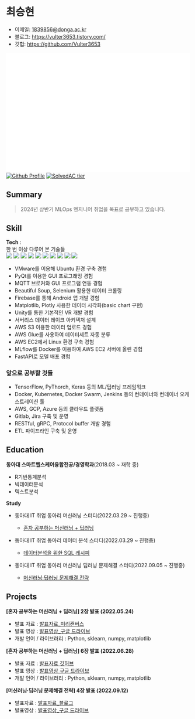 # 최승현

- 이메일: 1839856@donga.ac.kr  
- 블로그: https://vulter3653.tistory.com/
- 깃헙: https://github.com/Vulter3653

![Metrics](/github-metrics.svg)
[![Github Profile](https://github-readme-stats.vercel.app/api?username=vulter3653&count_private=true&hide=contribs,prs&show_icons=true&theme=vue-dark)](https://github.com/vulter3653)
[![SolvedAC tier](http://mazassumnida.wtf/api/v2/generate_badge?boj=shch3653)](https://solved.ac/shch3653)

## Summary
> 2024년 상반기 MLOps 엔지니어 취업을 목표로 공부하고 있습니다. 

## Skill

**Tech** :  
한 번 이상 다루어 본 기술들   
<img src="https://img.shields.io/badge/Python-3766AB?style=flat-square&logo=Python&logoColor=white"/></a>
<img src ="https://img.shields.io/badge/R-blue.svg?&style=flat-square&logo=R&logoColor=#75AADB"/></a>
<img src="https://img.shields.io/badge/Unity-000000?style=flat-square&logo=Unity&logoColor=white"/></a>
<img src="https://img.shields.io/badge/Ubuntu-E95420?style=flat-square&logo=Ubuntu&logoColor=white"/></a>
<img src="https://img.shields.io/badge/Plotly-3F4F75?style=flat-square&logo=Plotly&logoColor=white"/></a>
<img src="https://img.shields.io/badge/Selenium-43b02a?style=flat-square&logo=Selenium&logoColor=white"/></a>
<img src="https://img.shields.io/badge/Numpy-013243?style=flat-square&logo=Numpy&logoColor=white"/></a> 
<img src="https://img.shields.io/badge/scikit learn-f7931e?style=flat-square&logo=scikit-learn&logoColor=white"/></a>
<img src="https://img.shields.io/badge/Tableau-white?style=flat-square&logo=Tableau&logoColor=blue"/></a>
<img src="https://img.shields.io/badge/Bigquery-4285F4?style=flat-square&logo=Google Cloud&logoColor=white"/></a>

- VMware를 이용해 Ubuntu 환경 구축 경험
- PyQt를 이용한 GUI 프로그래밍 경험
- MQTT 브로커와 GUI 프로그램 연동 경험
- Beautiful Soup, Selenium 활용한 데이터 크롤링
- Firebase를 통해 Android 앱 개발 경험
- Matplotlib, Plotly 사용한 데이터 시각화(basic chart 구현)
- Unity를 통한 기본적인 VR 개발 경험
- 서버리스 데이터 레이크 아키텍처 설계
- AWS S3 이용한 데이터 업로드 경험
- AWS Glue를 사용하여 데이터세트 자동 분류
- AWS EC2에서 Linux 환경 구축 경험
- MLflow를 Docker를 이용하여 AWS EC2 서버에 올린 경험
- FastAPI로 모델 배포 경험

### 앞으로 공부할 것들
- TensorFlow, PyThorch, Keras 등의 ML/딥러닝 프레임워크
- Docker, Kubernetes, Docker Swarm, Jenkins 등의 컨테이너와 컨테이너 오케스트레이션 툴
- AWS, GCP, Azure 등의 클라우드 플랫폼
- Gitlab, Jira 구축 및 운영 
- RESTful, gRPC, Protocol buffer 개발 경험
- ETL 파이프라인 구축 및 운영
 
## Education

**동아대 스마트헬스케어융합전공/경영학과**(2018.03 ~ 재학 중)  
- R기반통계분석
- 빅데이터분석
- 텍스트분석

**Study**

- 동아대 IT 취업 동아리 머신러닝 스터디(2022.03.29 ~ 진행중)
  - [혼자 공부하는 머신러닝 + 딥러닝](https://g.co/kgs/3XhrQP)

- 동아대 IT 취업 동아리 데이터 분석 스터디(2022.03.29 ~ 진행중)
  - [데이터분석을 위한 SQL 레시피](https://g.co/kgs/wPVrmG)
  
- 동아대 IT 취업 동아리 머신러닝 딥러닝 문제해결 스터디(2022.09.05 ~ 진행중)
  - [머신러닝·딥러닝 문제해결 전략](https://han.gl/oyGvZl)


## Projects

**[혼자 공부하는 머신러닝 + 딥러닝] 2장 발표 (2022.05.24)**

- 발표 자료 : [발표자료_미리캔버스](https://www.miricanvas.com/v/113z8zx)
- 발표 영상 : [발표영상_구글 드라이브](https://drive.google.com/file/d/1boTjjxNiFinRO9Uv2xJvzAO4CS_e5jhq/view)
- 개발 언어 / 라이브러리 : Python, sklearn, numpy, matplotlib

**[혼자 공부하는 머신러닝 + 딥러닝] 6장 발표 (2022.06.28)**

- 발표 자료 : [발표자료 깃허브](https://github.com/Vulter3653/ML/blob/main/Fruits_apple_pineapple_banana.ipynb)
- 발표 영상 : [발표영상 구글 드라이브](https://drive.google.com/file/d/1WNuFUiAGErhNBvG7GOz6SAKH39j_Lglz/view)
- 개발 언어 / 라이브러리 : Python, sklearn, numpy, matplotlib

**[머신러닝·딥러닝 문제해결 전략] 4장 발표 (2022.09.12)**

- 발표자료 : [발표자료_블로그](https://vulter3653.tistory.com/21)
- 발표영상 : [발표영상_구글 드라이브](https://drive.google.com/file/d/1k_P7g_2Sftp-tPDFzmukH8xOU2Y9KwMs/view?usp=sharing)
